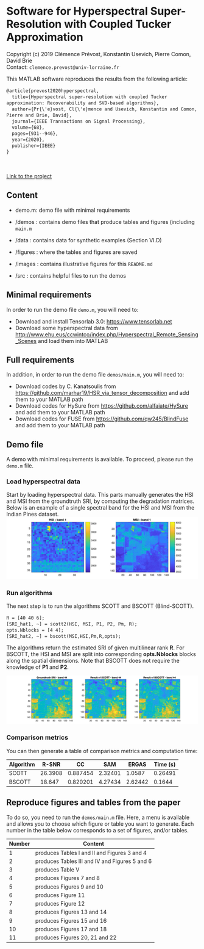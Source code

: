 # Software for Hyperspectral Super-Resolution with Coupled Tucker Approximation

Copyright (c) 2019 Clémence Prévost, Konstantin Usevich, Pierre Comon, David Brie <br>
Contact: ```clemence.prevost@univ-lorraine.fr```

This MATLAB software reproduces the results from the following article:
```
@article{prevost2020hyperspectral,
  title={Hyperspectral super-resolution with coupled Tucker approximation: Recoverability and SVD-based algorithms},
  author={Pr{\'e}vost, Cl{\'e}mence and Usevich, Konstantin and Comon, Pierre and Brie, David},
  journal={IEEE Transactions on Signal Processing},
  volume={68},
  pages={931--946},
  year={2020},
  publisher={IEEE}
}
```
<br><br>
[Link to the project](https://github.com/cprevost4/HSR_Software)

## Content

 - demo.m: demo file with minimal requirements 
 - /demos : contains demo files that produce tables and figures (including ```main.m```
 - /data : contains data for synthetic examples (Section VI.D)

 - /figures : where the tables and figures are saved
 - /images : contains illustrative figures for this ```README.md```
 - /src : contains helpful files to run the demos

## Minimal requirements

 In order to run the demo file ```demo.m```, you will need to:
 - Download and install Tensorlab 3.0: https://www.tensorlab.net
 - Download some hyperspectral data from http://www.ehu.eus/ccwintco/index.php/Hyperspectral_Remote_Sensing_Scenes and load them into MATLAB
      
## Full requirements

 In addition, in order to run the demo file ```demos/main.m```, you will need to:
 - Download codes by C. Kanatsoulis from https://github.com/marhar19/HSR_via_tensor_decomposition and add them to your MATLAB path
 - Download codes for HySure from https://github.com/alfaiate/HySure and add them to your MATLAB path
 - Download codes for FUSE from https://github.com/qw245/BlindFuse and add them to your MATLAB path
 
 ## Demo file
 
 A demo with minimal requirements is available. To proceed, please run the ```demo.m``` file.
 
 ### Load hyperspectral data
 
 Start by loading hyperspectral data. This parts manually generates the HSI and MSI from the groundtruth SRI, by computing the degradation matrices.
 Below is an example of a single spectral band for the HSI and MSI from the Indian Pines dataset.
 <img src="images/init.jpg?raw=true"/>
 
 ### Run algorithms
 
 The next step is to run the algorithms SCOTT and BSCOTT (Blind-SCOTT).
 ```
 R = [40 40 6]; 
 [SRI_hat1, ~] = scott2(HSI, MSI, P1, P2, Pm, R);
 opts.Nblocks = [4 4];
 [SRI_hat2, ~] = bscott(MSI,HSI,Pm,R,opts);
 ```
 The algorithms return the estimated SRI of given multilinear rank <b>R</b>. For BSCOTT, the HSI and MSI are split into corresponding <b>opts.Nblocks</b> blocks along the spatial dimensions. Note that BSCOTT does not require the knowledge of <b>P1</b> and <b>P2</b>.

<img src="images/results.jpg?raw=true"/>
 
 ### Comparison metrics
 
 You can then generate a table of comparison metrics and computation time:


| Algorithm | R-SNR   | CC       | SAM     | ERGAS   | Time (s) |
|-----------|---------|----------|---------|---------|----------|
| SCOTT     | 26.3908 | 0.887454 | 2.32401 | 1.0587  | 0.26491  |
| BSCOTT    | 18.647  | 0.820201 | 4.27434 | 2.62442 | 0.1644   |


## Reproduce figures and tables from the paper

To do so, you need to run the ```demos/main.m``` file.
Here, a menu is available and allows you to choose which figure or table you want to generate.
Each number in the table below corresponds to a set of figures, and/or tables.

| Number | Content                                        |
|--------|------------------------------------------------|
| 1      | produces Tables I and II and Figures 3 and 4   |
| 2      | produces Tables III and IV and Figures 5 and 6 |
| 3      | produces Table V                               |
| 4      | produces Figures 7 and 8                       |
| 5      | produces Figures 9 and 10                      |
| 6      | produces Figure 11                             |
| 7      | produces Figure 12                             |
| 8      | produces Figures 13 and 14                     |
| 9      | produces Figures 15 and 16                     |
| 10     | produces Figures 17 and 18                     |
| 11     | produces Figures 20, 21 and 22                 |
